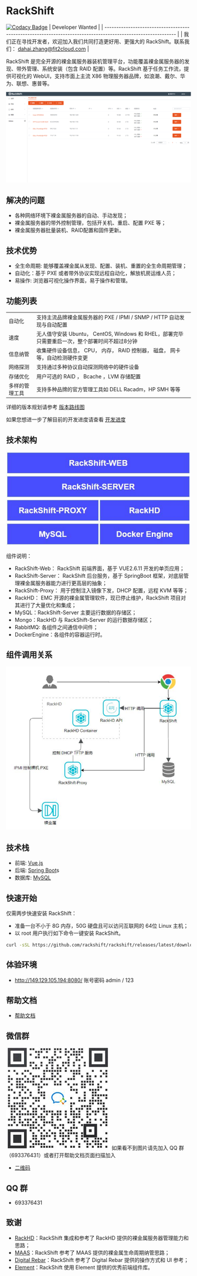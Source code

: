 # RackShift

[![Codacy Badge](https://api.codacy.com/project/badge/Grade/956d688c965044d49ec807817efd3ca0)](https://app.codacy.com/gh/rackshift/rackshift?utm_source=github.com&utm_medium=referral&utm_content=rackshift/rackshift&utm_campaign=Badge_Grade)
| Developer Wanted                                                                                             |
| ------------------------------------------------------------------------------------------------------------ |
| 我们正在寻找开发者，欢迎加入我们共同打造更好用、更强大的 RackShift。联系我们： [dahai.zhang@fit2cloud.com](mailto:dahai.zhang@fit2cloud.com) |

RackShift 是完全开源的裸金属服务器装机管理平台，功能覆盖裸金属服务器的发现、带外管理、系统安装（包含 RAID 配置）等。RackShift 基于任务工作流，提供可视化的 WebUI，支持市面上主流 X86 物理服务器品牌，如浪潮、戴尔、华为、联想、惠普等。

![runoob](rs-main.png)

## 解决的问题
- 各种网络环境下裸金属服务器的自动、手动发现；
- 裸金属服务器的带外控制管理，包括开关机、重启、配置 PXE 等；
- 裸金属服务器批量装机、RAID配置和固件更新。

## 技术优势
  
- 全生命周期: 能够覆盖裸金属从发现、配置、装机、重置的全生命周期管理；
- 自动化：基于 PXE 或者带外协议实现远程自动化，解放机房运维人员；
- 易操作: 浏览器可视化操作界面，易于操作和管理。

## 功能列表

<table class="wrapped confluenceTable"><colgroup><col><col></colgroup><tbody><tr><td class="confluenceTd">自动化</td><td class="confluenceTd">支持主流品牌裸金属服务器的 PXE / IPMI / SNMP / HTTP 自动发现与自动配置</td></tr><tr><td class="confluenceTd">速度</td><td class="confluenceTd">无人值守安装 Ubuntu， CentOS, Windows 和 RHEL，部署完毕只需要重启一次，整个部署时间不超过8分钟</td></tr><tr><td colspan="1" class="confluenceTd">信息纳管</td><td colspan="1" class="confluenceTd">收集硬件设备信息， CPU， 内存， RAID 控制器， 磁盘， 网卡等，自动检测硬件变更</td></tr><tr><td colspan="1" class="confluenceTd">网络探测</td><td colspan="1" class="confluenceTd">支持通过多种协议自动探测网络中的硬件设备</td></tr><tr><td colspan="1" class="confluenceTd">存储优化</td><td colspan="1" class="confluenceTd">用户可选的 RAID ， Bcache ，LVM 存储配置</td></tr><tr><td colspan="1" class="confluenceTd">多样的管理工具</td><td colspan="1" class="confluenceTd">支持多种品牌的官方管理工具如 DELL Racadm，HP SMH 等等</td></tr></tbody></table>

详细的版本规划请参考 [版本路线图](https://github.com/rackshift/rackshift/blob/master/ROADMAP.md)  

如果您想进一步了解目前的开发进度请查看
[开发进度](https://trello.com/b/rEE3zYaF/rackshift)  

## 技术架构
![runoob](rs-structure.jpg)

组件说明：

- RackShift-Web： RackShift 前端界面，基于 VUE2.6.11 开发的单页应用；
- RackShift-Server： RackShift 后台服务，基于 SpringBoot 框架，对底层管理裸金属服务器能力进行更高层的抽象；
- RackShift-Proxy： 用于控制注入镜像下发，DHCP 配置，远程 KVM 等等；
- RackHD： EMC 开源的裸金属管理软件，现已停止维护，RackShift 项目对其进行了大量优化和集成；
- MySQL：RackShift-Server 主要运行数据的存储区；
- Mongo：RackHD 与 RackShift-Server 的运行数据存储区；
- RabbitMQ: 各组件之间通信中间件；
- DockerEngine：各组件的容器运行时。

## 组件调用关系
![runoob](rs-call2.jpg)

## 技术栈

- 前端: [Vue.js](https://vuejs.org/)
- 后端: [Spring Boot](https://www.tutorialspoint.com/spring_boot/spring_boot_introduction.htm)s
- 数据库: [MySQL](https://www.mysql.com/)

## 快速开始

仅需两步快速安装 RackShift：

 * 准备一台不小于 8G 内存，50G 硬盘且可以访问互联网的 64位 Linux 主机；
 * 以 root 用户执行如下命令一键安装 RackShift。
```sh
curl -sSL https://github.com/rackshift/rackshift/releases/latest/download/quick_start.sh | sh
```

## 体验环境
- http://149.129.105.194:8080/ 账号密码 admin / 123
## 帮助文档
- [帮助文档](https://rackshift.github.io/rackshift-docs-static/)

## 微信群


![runnob](rs-01-04.jpg)
如果看不到图片请先加入 QQ 群（693376431）或者打开帮助文档页面扫描加入
- [二维码](https://rackshift.github.io/rackshift-docs-static/about/)

## QQ 群
- 693376431

## 致谢

-  [RackHD](https://rackhd.github.io/)：RackShift 集成和参考了 RackHD 提供的裸金属服务器管理能力和思路；
-  [MAAS](https://maas.io/)：RackShift 参考了 MAAS 提供的裸金属生命周期纳管思路；
-  [Digital Rebar](https://rackn.com/rebar/)：RackShift 参考了 Digital Rebar 提供的操作方式和 UI 参考；
-  [Element](https://element.eleme.cn/#/)：RackShift 使用 Element 提供的优秀前端组件库。
